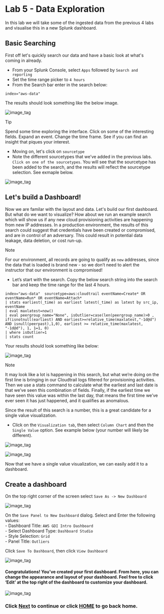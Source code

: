 ﻿# Lab 5 - Data Exploration
In this lab we will take some of the ingested data from the previous 4 labs and visualise this in a new Splunk dashboard.

## Basic Searching
First off let's quickly search our data and have a basic look at what's coming in already. 

- From your Splunk Console, select `Apps` followed by `Search and reporting`
- Set the time range picker to `4 hours`
- From the Search bar enter in the search below:

```text
index="aws-data"
```
The results should look something like the below image. 

![image_tag](/static/50_data_exploration/Image_1.png)  

>[!TIP]
>Spend some time exploring the interface. Click on some of the interesting fields. Expand an event. Change the time frame. See if you can find an insight that piques your interest. 

- Moving on, let's click on `sourcetype`
- Note the different sourcetypes that we’ve added in the previous labs. `Click on one of the sourcetypes`. You will see that the sourcetype has been added to the search, and the results will reflect the sourcetype selection. See exmaple below.

![image_tag](/static/50_data_exploration/Image_2.png)  

## Let's build a Dashboard!
Now we are familar with the layout and data. Let's build our first dashboard. But what do we want to visualize? How about we run an example search which will show us if any new cloud provisioning activities are happening from new IP addresses. In a production environment, the results of this search could suggest that credentials have been created or compromised, and are in control of an adversary. This could result in potential data leakage, data deletion, or cost run-up.

>[!NOTE]
>For our environment, all records are going to qualify as `new` addresses, since the data that is loaded is brand new - so we don’t need to alert the instructor that our environment is compromised! 

- Let’s start with the search. Copy the below search string into the search bar and keep the time range for the last 4 hours.

```text
index="aws-data"  sourcetype=aws:cloudtrail eventName=Create* OR eventName=Run* OR eventName=Attach* 
| stats earliest(_time) as earliest latest(_time) as latest by src_ip, eventName 
| eval maxlatest=now() 
| eval peergroup_name="None", isOutlier=case(len(peergroup_name)>0 , if(isnotnull(earliest) AND earliest>=relative_time(maxlatest,"-1d@d") AND isnull(peerpast),1,0), earliest >= relative_time(maxlatest, "-1d@d"), 1, 1=1, 0) 
| where isOutlier=1 
| stats count
```

Your results should look something like below:

![image_tag](/static/50_data_exploration/Image_3.png)  

>[!NOTE]
>It may look like a lot is happening in this search, but what we’re doing on the first line is bringing in our Cloudtrail logs filtered for provisioning activities. Then we use a stats command to calculate what the earliest and last date is that we’ve seen this combination of fields. Finally, if the earliest time we have seen this value was within the last day, that means the first time we’ve ever seen it has just happened, and it qualifies as anomalous.

Since the result of this search is a number, this is a great candidate for a single value visualization. 

- Click on the `Visualization tab`, then select `Column Chart` and then the `Single Value` option. See example below (your number will likely be different).

![image_tag](/static/50_data_exploration/Image_4.png)  

![image_tag](/static/50_data_exploration/Image_5.png)  

Now that we have a single value visualization, we can easily add it to a dashboard. 

## Create a dashboard
On the top right corner of the screen select `Save As -> New Dashboard`
  
![image_tag](/static/50_data_exploration/Image_6.png)  

On the `Save Panel to New Dashboard` dialog. Select and Enter the following values:<br>
    - Dashboard Title: `AWS GDI Intro Dashboard`<br>
    - Select Dashboard Type: `Dashboard Studio`<br>
    - Style Selection: `Grid`<br>
    - Panel Title: `Outliers`<br>
  
Click `Save To Dashboard`, then click `View Dashboard` 

![image_tag](/static/50_data_exploration/Image_7.png)  

#### Congratulations! You’ve created your first dashboard. From here, you can change the appearance and layout of your dashboard. Feel free to click ‘Edit’ at the top right of the dashboard to customize your dashboard.

![image_tag](/static/50_data_exploration/Image_8.png) 

### Click <a>[Next](/content/Lab5_data_exploration/exploring_data_2.md)</a> to continue or click <a>[HOME](/README.md) to go back home.</a>